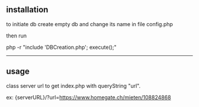 ## installation

to initiate db create empty db and change its name in file config.php

then run

php -r "include 'DBCreation.php'; execute();"

___________________________________________________________________

## usage

class server url to get index.php with queryString "url".

ex: {serverURL}/?url=https://www.homegate.ch/mieten/108824868